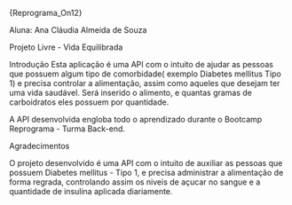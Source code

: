 {Reprograma_On12}

Aluna:  Ana Cláudia Almeida de Souza

Projeto Livre - Vida Equilibrada

Introdução
Esta aplicação é uma API com o intuito de ajudar as pessoas que possuem algum tipo de comorbidade( exemplo Diabetes mellitus Tipo 1) e precisa controlar a alimentação, assim como aqueles que desejam ter uma vida saudável. Será inserido o alimento, e quantas gramas de carboidratos eles possuem por quantidade.


A API desenvolvida engloba todo o aprendizado durante o Bootcamp Reprograma - Turma Back-end.


Agradecimentos


O projeto desenvolvido é uma API com o intuito de auxiliar as pessoas que possuem Diabetes mellitus - Tipo 1, e precisa administrar a alimentação de forma regrada, controlando assim os niveis de açucar no sangue e a quantidade de insulina aplicada diariamente.



